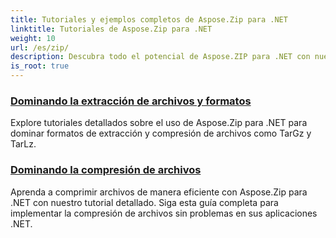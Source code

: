 ```yaml
---
title: Tutoriales y ejemplos completos de Aspose.Zip para .NET
linktitle: Tutoriales de Aspose.Zip para .NET
weight: 10
url: /es/zip/
description: Descubra todo el potencial de Aspose.ZIP para .NET con nuestros tutoriales detallados y ejemplos prácticos. Aprenda a comprimir, extraer y administrar archivos ZIP de manera eficiente en sus aplicaciones .NET.
is_root: true
---
```

### [Dominando la extracción de archivos y formatos](./mastering-archive-extraction-and-formats/)
Explore tutoriales detallados sobre el uso de Aspose.Zip para .NET para dominar formatos de extracción y compresión de archivos como TarGz y TarLz.
### [Dominando la compresión de archivos](./file-compress/)
Aprenda a comprimir archivos de manera eficiente con Aspose.Zip para .NET con nuestro tutorial detallado. Siga esta guía completa para implementar la compresión de archivos sin problemas en sus aplicaciones .NET.